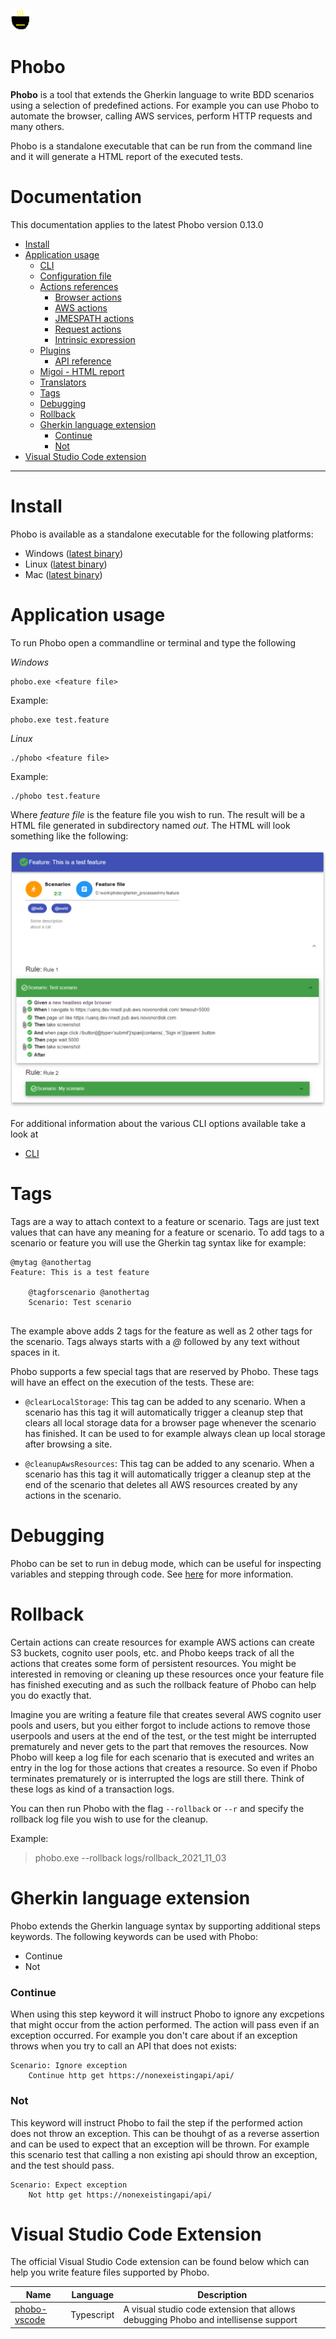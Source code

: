 ![Phobo](docs/phobo.png)
# Phobo

**Phobo** is a tool that extends the Gherkin language to write BDD scenarios using a selection of predefined actions. For example you can use Phobo to automate the browser, calling AWS services, perform HTTP requests and many others.

Phobo is a standalone executable that can be run from the command line and it will generate a HTML report of the executed tests.

# Documentation

This documentation applies to the latest Phobo version 0.13.0

- [Install](#install)
- [Application usage](#application-usage)
    - [CLI](docs/cli.md)
    - [Configuration file](docs/config.md)
    - [Actions references](docs/actions.md)
        - [Browser actions](docs/browser_actions.md)
        - [AWS actions](docs/actions.md#aws-actions)
        - [JMESPATH actions](docs/jmespath_actions.md)
        - [Request actions](docs/request_actions.md)
        - [Intrinsic expression](docs/intrinsic_expression.md)
    - [Plugins](docs/plugins.md)
        - [API reference](docs/plugin_api.md)
    - [Migoi - HTML report](docs/migoi.md)
    - [Translators](docs/translators.md)
    - [Tags](#tags)
    - [Debugging](#debugging)
    - [Rollback](#rollback)
    - [Gherkin language extension](#gherkin-language-extension)
        - [Continue](#continue)
        - [Not](#not)
- [Visual Studio Code extension](#visual-studio-code-extension)

---

# Install

Phobo is available as a standalone executable for the following platforms:

- Windows ([latest binary](https://github.com/DasAng/phobo-release/releases/latest/download/phobo.exe))
- Linux ([latest binary](https://github.com/DasAng/phobo-release/releases/latest/download/phobo))
- Mac ([latest binary](https://github.com/DasAng/phobo-release/releases/latest/download/phobo-macos))

# Application usage

To run Phobo open a commandline or terminal and type the following

*Windows*

```shell
phobo.exe <feature file>
```

Example:
```shell
phobo.exe test.feature
```

*Linux*

```shell
./phobo <feature file>
```

Example:
```shell
./phobo test.feature
```


Where *feature file* is the feature file you wish to run. The result will be a HTML file generated in subdirectory named *out*. The HTML will look something like the following:

<img src="docs/migoi_overview.png" />

For additional information about the various CLI options available take a look at

- [CLI](docs/cli.md)

# Tags

Tags are a way to attach context to a feature or scenario. Tags are just text values that can have any meaning for a feature or scenario.
To add tags to a scenario or feature you will use the Gherkin tag syntax like for example:

```gherkin
@mytag @anothertag
Feature: This is a test feature
    
    @tagforscenario @anothertag
    Scenario: Test scenario
        
```

The example above adds 2 tags for the feature as well as 2 other tags for the scenario. Tags always starts with a *@* followed by any text without spaces in it.

Phobo supports a few special tags that are reserved by Phobo. These tags will have an effect on the execution of the tests. These are:

- `@clearLocalStorage`: This tag can be added to any scenario. When a scenario has this tag it will automatically trigger a cleanup step that clears all local storage data for a browser page whenever the scenario has finished. It can be used to for example always clean up local storage after browsing a site.

- `@cleanupAwsResources`: This tag can be added to any scenario. When a scenario has this tag it will automatically trigger a cleanup step at the end of the scenario that deletes all AWS resources created by any actions in the scenario.

# Debugging

Phobo can be set to run in debug mode, which can be useful for inspecting variables and stepping through code. See [here](docs/debugging.md) for more information.

# Rollback

Certain actions can create resources for example AWS actions can create S3 buckets, cognito user pools, etc. and Phobo keeps track of all the actions that creates some form of persistent resources.
You might be interested in removing or cleaning up these resources once your feature file has finished executing and as such the rollback feature of Phobo can help you do exactly that.

Imagine you are writing a feature file that creates several AWS cognito user pools and users, but you either forgot to include actions to remove those userpools and users at the end of the test, or the test might be interrupted prematurely and never gets to the part that removes the resources.
Now Phobo will keep a log file for each scenario that is executed and writes an entry in the log for those actions that creates a resource. So even if Phobo terminates prematurely or is interrupted the logs are still there. Think of these logs as kind of a transaction logs.

You can then run Phobo with the flag `--rollback` or `--r` and specify the rollback log file you wish to use for the cleanup.

Example:

> phobo.exe --rollback logs/rollback_2021_11_03

# Gherkin language extension

Phobo extends the Gherkin language syntax by supporting additional steps keywords. The following keywords can be used with Phobo:

- Continue
- Not


### Continue

When using this step keyword it will instruct Phobo to ignore any excpetions that might occur from the action performed. The action will pass even if an exception occurred. For example you don't care about if an exception throws when you try to call an API that does not exists:

```gherkin
Scenario: Ignore exception
    Continue http get https://nonexeistingapi/api/
```

### Not

This keyword will instruct Phobo to fail the step if the performed action does not throw an exception. This can be thouhgt of as a reverse assertion and can be used to expect that an exception will be thrown. For example this scenario test that calling a non existing api should throw an exception, and the test should pass.

```gherkin
Scenario: Expect exception
    Not http get https://nonexeistingapi/api/
```

# Visual Studio Code Extension

The official Visual Studio Code extension can be found below which can help you write feature files supported by Phobo.


|Name|Language|Description
--- | --- | ---
| [phobo-vscode](https://marketplace.visualstudio.com/items?itemName=dasang.phobo-vscode&ssr=false#overview) | Typescript | A visual studio code extension that allows debugging Phobo and intellisense support

